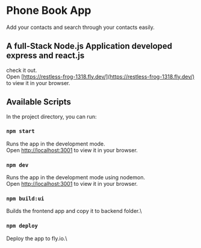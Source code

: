 # Phone Book App

Add your contacts and search through your contacts easily.

## A full-Stack Node.js Application developed express and react.js

check it out.\
Open [https://restless-frog-1318.fly.dev/](https://restless-frog-1318.fly.dev/) to view it in your browser.

## Available Scripts

In the project directory, you can run:

### `npm start`

Runs the app in the development mode.\
Open [http://localhost:3001](http://localhost:3001) to view it in your browser.

### `npm dev`

Runs the app in the development mode using nodemon.\
Open [http://localhost:3001](http://localhost:3001) to view it in your browser.

### `npm build:ui`

Builds the frontend app and copy it to backend folder.\

### `npm deploy`

Deploy the app to fly.io.\
